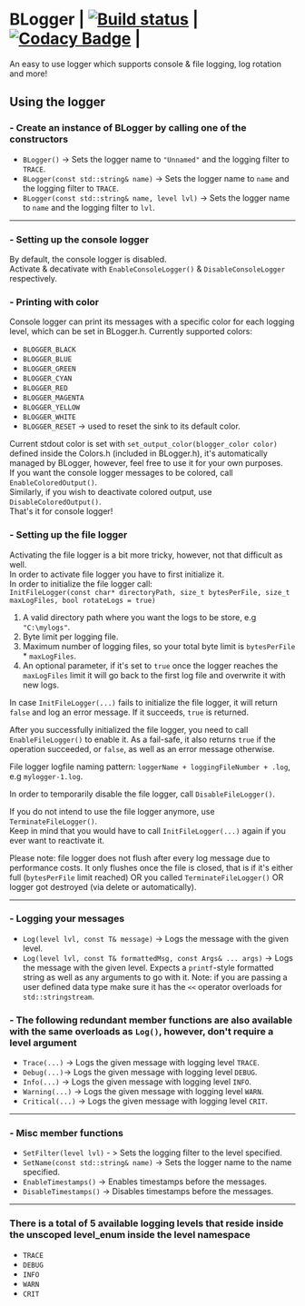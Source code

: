# BLogger | [![Build status](https://ci.appveyor.com/api/projects/status/nbwtd4mu4cjmnjcm?svg=true)](https://ci.appveyor.com/project/8infy/blogger) | [![Codacy Badge](https://api.codacy.com/project/badge/Grade/19f939802f724ad4a53854068325f0a3)](https://www.codacy.com/app/8infy/BLogger?utm_source=github.com&amp;utm_medium=referral&amp;utm_content=8infy/BLogger&amp;utm_campaign=Badge_Grade) |

An easy to use logger which supports console & file logging, log rotation and more!

## Using the logger
### - Create an instance of BLogger by calling one of the constructors 
-   `BLogger()` -> Sets the logger name to `"Unnamed"` and the logging filter to `TRACE`.
-   `BLogger(const std::string& name)` -> Sets the logger name to `name` and the logging filter to `TRACE`.
-   `BLogger(const std::string& name, level lvl)` -> Sets the logger name to `name` and the logging filter to `lvl`.
---
### - Setting up the console logger
By default, the console logger is disabled.  
Activate & decativate with `EnableConsoleLogger()` & `DisableConsoleLogger` respectively.
### - Printing with color
Console logger can print its messages with a specific color for each logging level, which can be set in BLogger.h.
Currently supported colors:
-   `BLOGGER_BLACK`
-   `BLOGGER_BLUE`
-   `BLOGGER_GREEN`
-   `BLOGGER_CYAN`
-   `BLOGGER_RED`
-   `BLOGGER_MAGENTA`
-   `BLOGGER_YELLOW`
-   `BLOGGER_WHITE`
-   `BLOGGER_RESET` -> used to reset the sink to its default color.  

Current stdout color is set with `set_output_color(blogger_color color)` defined inside the Colors.h (included in BLogger.h), it's automatically managed by BLogger, however, feel free to use it for your own purposes.  
If you want the console logger messages to be colored, call `EnableColoredOutput()`.  
Similarly, if you wish to deactivate colored output, use `DisableColoredOutput()`.  
That's it for console logger!

### - Setting up the file logger
Activating the file logger is a bit more tricky, however, not that difficult as well.  
In order to activate file logger you have to first initialize it.  
In order to initialize the file logger call:  
`InitFileLogger(const char* directoryPath, size_t bytesPerFile, size_t maxLogFiles, bool rotateLogs = true)`  
1.  A valid directory path where you want the logs to be store, e.g `"C:\mylogs"`.  
2.  Byte limit per logging file.  
3.  Maximum number of logging files, so your total byte limit is `bytesPerFile` * `maxLogFiles`.  
4.  An optional parameter, if it's set to `true` once the logger reaches the `maxLogFiles` limit it will go back to the first log file and overwrite it with new logs.  

In case `InitFileLogger(...)` fails to initialize the file logger, it will return `false` and log an error message. If it succeeds, `true` is returned.  

After you successfully initialized the file logger, you need to call `EnableFileLogger()` to enable it. As a fail-safe, it also returns `true` if the operation succeeded, or `false`, as well as an error message otherwise.   

File logger logfile naming pattern: `loggerName + loggingFileNumber + .log`, e.g `mylogger-1.log`.  

In order to temporarily disable the file logger, call `DisableFileLogger()`.  

If you do not intend to use the file logger anymore, use `TerminateFileLogger()`.   
Keep in mind that you would have to call `InitFileLogger(...)` again if you ever want to reactivate it.  

Please note: file logger does not flush after every log message due to performance costs. It only flushes once the file is closed, that is if it's either full (`bytesPerFile` limit reached) OR you called `TerminateFileLogger()` OR logger got destroyed (via delete or automatically). 

---
### - Logging your messages
-   `Log(level lvl, const T& message)` -> Logs the message with the given level.  
-   `Log(level lvl, const T& formattedMsg, const Args& ... args)` -> Logs the message with the given level. Expects a `printf`-style formatted string as well as any arguments to go with it. Note: if you are passing a user defined data type make sure it has the `<<` operator overloads for `std::stringstream`.  
### - The following redundant member functions are also available with the same overloads as `Log()`, however, don't require a level argument
-   `Trace(...)` -> Logs the given message with logging level `TRACE`.
-   `Debug(...)`-> Logs the given message with logging level `DEBUG`.
-   `Info(...)` -> Logs the given message with logging level `INFO`.
-   `Warning(...)` -> Logs the given message with logging level `WARN`.
-   `Critical(...)` -> Logs the given message with logging level `CRIT`.
---
### - Misc member functions
-   `SetFilter(level lvl)` - > Sets the logging filter to the level specified.
-   `SetName(const std::string& name)` -> Sets the logger name to the name specified.
-   `EnableTimestamps()` -> Enables timestamps before the messages.
-   `DisableTimestamps()` -> Disables timestamps before the messages.
---
### There is a total of 5 available logging levels that reside inside the unscoped level_enum inside the level namespace
-   `TRACE`
-   `DEBUG`
-   `INFO`
-   `WARN`
-   `CRIT`
